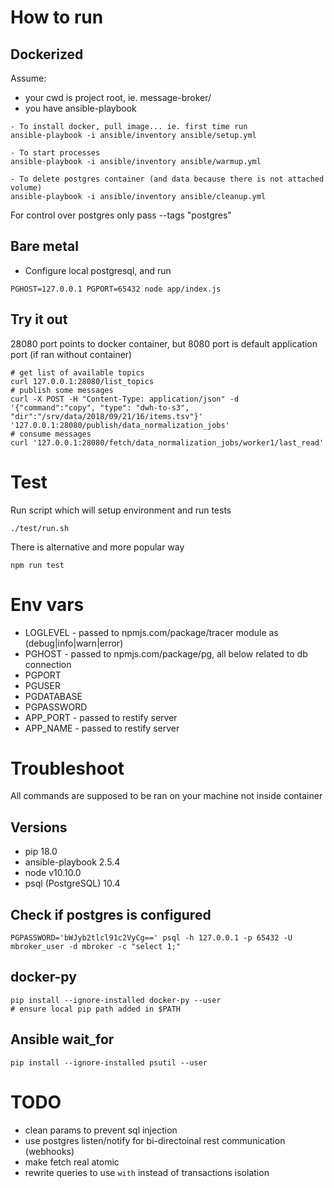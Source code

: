 # How to run
## Dockerized
Assume:
* your cwd is project root, ie. message-broker/
* you have ansible-playbook
```
- To install docker, pull image... ie. first time run
ansible-playbook -i ansible/inventory ansible/setup.yml

- To start processes
ansible-playbook -i ansible/inventory ansible/warmup.yml

- To delete postgres container (and data because there is not attached volume)
ansible-playbook -i ansible/inventory ansible/cleanup.yml
```
For control over postgres only pass --tags "postgres"

## Bare metal
* Configure local postgresql, and run
```
PGHOST=127.0.0.1 PGPORT=65432 node app/index.js
```

## Try it out
28080 port points to docker container, but 8080 port is default application port (if ran without container)
```
# get list of available topics
curl 127.0.0.1:28080/list_topics
# publish some messages
curl -X POST -H "Content-Type: application/json" -d '{"command":"copy", "type": "dwh-to-s3", "dir":"/srv/data/2018/09/21/16/items.tsv"}' '127.0.0.1:28080/publish/data_normalization_jobs'
# consume messages
curl '127.0.0.1:28080/fetch/data_normalization_jobs/worker1/last_read'
```

# Test
Run script which will setup environment and run tests
```
./test/run.sh
```
There is alternative and more popular way
```
npm run test
```

# Env vars
* LOGLEVEL - passed to npmjs.com/package/tracer module as (debug|info|warn|error)
* PGHOST - passed to npmjs.com/package/pg, all below related to db connection
* PGPORT
* PGUSER
* PGDATABASE
* PGPASSWORD
* APP_PORT - passed to restify server
* APP_NAME - passed to restify server

# Troubleshoot
All commands are supposed to be ran on your machine not inside container
## Versions
* pip 18.0
* ansible-playbook 2.5.4
* node v10.10.0
* psql (PostgreSQL) 10.4

## Check if postgres is configured
```
PGPASSWORD='bWJyb2tlcl91c2VyCg==' psql -h 127.0.0.1 -p 65432 -U mbroker_user -d mbroker -c "select 1;"
```

## docker-py
```
pip install --ignore-installed docker-py --user
# ensure local pip path added in $PATH
```
## Ansible wait_for
```
pip install --ignore-installed psutil --user
```

# TODO
* clean params to prevent sql injection
* use postgres listen/notify for bi-directoinal rest communication (webhooks)
* make fetch real atomic
* rewrite queries to use `with` instead of transactions isolation
